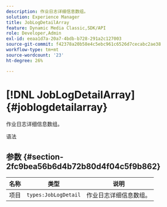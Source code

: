 ```yaml
---
description: 作业日志详细信息数组。
solution: Experience Manager
title: JobLogDetailArray
feature: Dynamic Media Classic,SDK/API
role: Developer,Admin
exl-id: eeaa1d7a-20a7-4bdb-b728-291a2c127003
source-git-commit: f42378a20b58e4c5ebc961c6526d7cecabc2ae38
workflow-type: tm+mt
source-wordcount: '23'
ht-degree: 26%

---
```


# [!DNL JobLogDetailArray]{#joblogdetailarray}

作业日志详细信息数组。

语法

## 参数 {#section-2fc9bea56b6d4b72b80d4f04c5f9b862}

| 名称 | 类型 | 说明 |
|---|---|---|
| 项目 | `types:JobLogDetail` | 作业日志详细信息数组。 |
